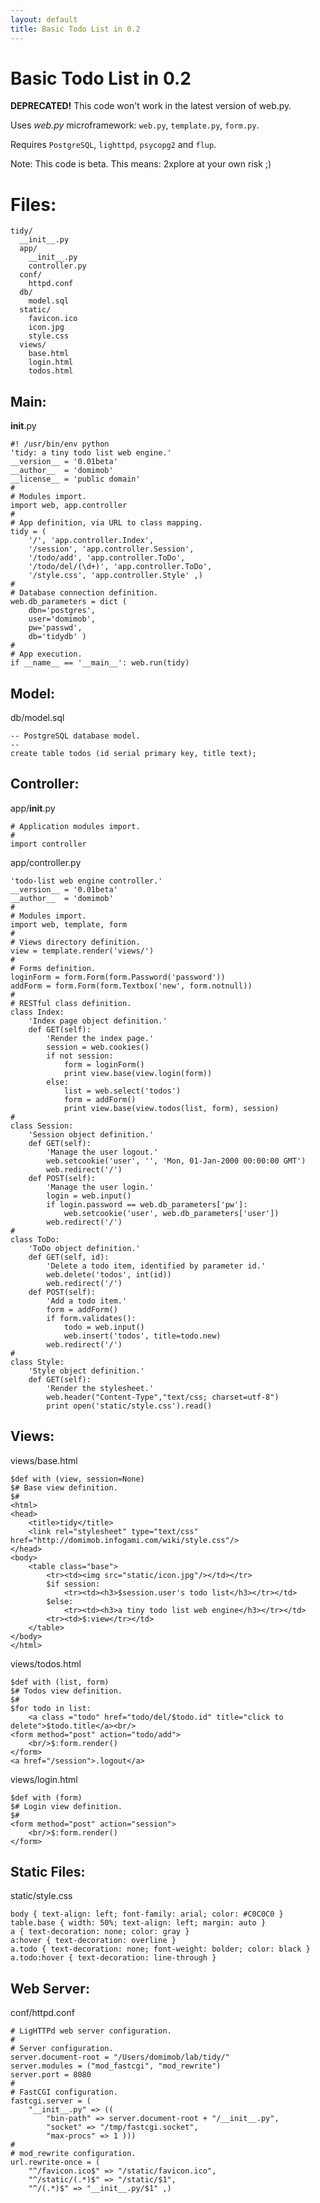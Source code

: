 ```yaml
---
layout: default
title: Basic Todo List in 0.2
---
```


# Basic Todo List in 0.2


**DEPRECATED!** This code won't work in the latest version of web.py.


Uses _web.py_ microframework: `web.py`, `template.py`, `form.py`.

Requires `PostgreSQL`, `lighttpd`, `psycopg2` and `flup`.

Note: This code is beta. This means: 2xplore at your own risk ;)

# Files:


    tidy/
      __init__.py
      app/
        __init__.py
        controller.py
      conf/
        httpd.conf
      db/
        model.sql
      static/
        favicon.ico
        icon.jpg
        style.css
      views/
        base.html
        login.html
        todos.html


## Main: 

__init__.py


    #! /usr/bin/env python
    'tidy: a tiny todo list web engine.'
    __version__ = '0.01beta' 
    __author__  = 'domimob'
    __license__ = 'public domain'
    #
    # Modules import.
    import web, app.controller
    #
    # App definition, via URL to class mapping.
    tidy = (
        '/', 'app.controller.Index',
        '/session', 'app.controller.Session',
        '/todo/add', 'app.controller.ToDo',
        '/todo/del/(\d+)', 'app.controller.ToDo',
        '/style.css', 'app.controller.Style' ,)
    #
    # Database connection definition.
    web.db_parameters = dict (
        dbn='postgres',
        user='domimob',
        pw='passwd', 
        db='tidydb' )
    #
    # App execution.
    if __name__ == '__main__': web.run(tidy)


## Model:

db/model.sql


    -- PostgreSQL database model.
    --
    create table todos (id serial primary key, title text);


## Controller:

app/__init__.py


    # Application modules import.
    #
    import controller


app/controller.py


    'todo-list web engine controller.'
    __version__ = '0.01beta' 
    __author__  = 'domimob' 
    #
    # Modules import.
    import web, template, form
    #
    # Views directory definition.
    view = template.render('views/')
    # 
    # Forms definition.
    loginForm = form.Form(form.Password('password'))
    addForm = form.Form(form.Textbox('new', form.notnull))
    #
    # RESTful class definition.
    class Index:
        'Index page object definition.'
        def GET(self):
            'Render the index page.'
            session = web.cookies()
            if not session:
                form = loginForm()
                print view.base(view.login(form))
            else:
                list = web.select('todos')
                form = addForm()
                print view.base(view.todos(list, form), session)
    #
    class Session:
        'Session object definition.'
        def GET(self):
            'Manage the user logout.'
            web.setcookie('user', '', 'Mon, 01-Jan-2000 00:00:00 GMT') 
            web.redirect('/')
        def POST(self):
            'Manage the user login.'
            login = web.input()
            if login.password == web.db_parameters['pw']:
                web.setcookie('user', web.db_parameters['user'])
            web.redirect('/')
    #
    class ToDo:
        'ToDo object definition.'
        def GET(self, id):
            'Delete a todo item, identified by parameter id.'
            web.delete('todos', int(id))
            web.redirect('/')
        def POST(self):
            'Add a todo item.'
            form = addForm()
            if form.validates():
                todo = web.input()
                web.insert('todos', title=todo.new)
            web.redirect('/')
    #
    class Style:
        'Style object definition.'
        def GET(self):
            'Render the stylesheet.'
            web.header("Content-Type","text/css; charset=utf-8")
            print open('static/style.css').read()


## Views:

views/base.html


    $def with (view, session=None)
    $# Base view definition.
    $#
    <html>
    <head>
        <title>tidy</title>
        <link rel="stylesheet" type="text/css" href="http://domimob.infogami.com/wiki/style.css"/>
    </head> 
    <body> 
        <table class="base">
            <tr><td><img src="static/icon.jpg"/></td></tr>
            $if session:
                <tr><td><h3>$session.user's todo list</h3></tr></td>
            $else:
                <tr><td><h3>a tiny todo list web engine</h3></tr></td>
            <tr><td>$:view</tr></td>
        </table>
    </body>
    </html>


views/todos.html


    $def with (list, form)
    $# Todos view definition.
    $# 
    $for todo in list:
        <a class ="todo" href="todo/del/$todo.id" title="click to delete">$todo.title</a><br/>
    <form method="post" action="todo/add">
        <br/>$:form.render()
    </form>
    <a href="/session">.logout</a>

views/login.html


    $def with (form)
    $# Login view definition.
    $#
    <form method="post" action="session">
        <br/>$:form.render()
    </form>

## Static Files:

static/style.css

    body { text-align: left; font-family: arial; color: #C0C0C0 } 
    table.base { width: 50%; text-align: left; margin: auto } 
    a { text-decoration: none; color: gray } 
    a:hover { text-decoration: overline }
    a.todo { text-decoration: none; font-weight: bolder; color: black } 
    a.todo:hover { text-decoration: line-through }

## Web Server:

conf/httpd.conf


    # LigHTTPd web server configuration.
    #
    # Server configuration.
    server.document-root = "/Users/domimob/lab/tidy/"
    server.modules = ("mod_fastcgi", "mod_rewrite")
    server.port = 8080
    #
    # FastCGI configuration.
    fastcgi.server = ( 
        "__init__.py" => ((
            "bin-path" => server.document-root + "/__init__.py",
            "socket" => "/tmp/fastcgi.socket",
            "max-procs" => 1 )))
    #
    # mod_rewrite configuration.
    url.rewrite-once = (
        "^/favicon.ico$" => "/static/favicon.ico", 
        "^/static/(.*)$" => "/static/$1", 
        "^/(.*)$" => "__init__.py/$1" ,)